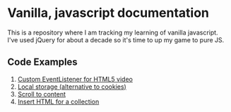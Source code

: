 # Vanilla, javascript documentation

This is a repository where I am tracking my learning of vanilla javascript. I've used jQuery for about a decade so it's time to up my game to pure JS.

## Code Examples

1. [Custom EventListener for HTML5 video](event-listener-html5-video/readme.md)
1. [Local storage (alternative to cookies)](local-storage/readme.md)
1. [Scroll to content](scroll-to-content/readme.md)
1. [Insert HTML for a collection](insert-html-for-collection/readme.md)
